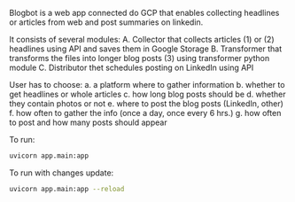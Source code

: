 Blogbot is a web app connected do GCP that enables collecting headlines or articles from web and post summaries on linkedin.

It consists of several modules:
A. Collector that collects articles (1) or (2) headlines using API and saves them in Google Storage
B. Transformer that transforms the files into longer blog posts (3) using transformer python module
C. Distributor thet schedules posting on LinkedIn using API

User has to choose:
a. a platform where to gather information
b. whether to get headlines or whole articles
c. how long blog posts should be
d. whether they contain photos or not
e. where to post the blog posts (LinkedIn, other)
f. how often to gather the info (once a day, once every 6 hrs.)
g. how often to post and how many posts should appear


To run:
```bash
uvicorn app.main:app
```

To run with changes update:
```bash
uvicorn app.main:app --reload
```

